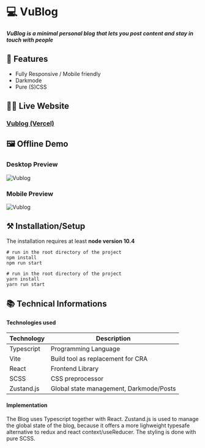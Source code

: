 # 💻 VuBlog

##### VuBlog is a minimal personal blog that lets you post content and stay in touch with people


## 📖 Features
 - Fully Responsive / Mobile friendly
 - Darkmode
 - Pure (S)CSS


## 👩‍💻 Live Website

### [Vublog (Vercel)](https://vublog.vercel.app)

## 🖼 Offline Demo

### Desktop Preview
![Vublog](/demo/vublog-desktop-demo.gif)

### Mobile Preview
![Vublog](/demo/vublog-mobile-demo.gif)


## ⚒ Installation/Setup
The installation requires at least **node version 10.4**

```Shell
# run in the root directory of the project
npm install
npm run start

# run in the root directory of the project
yarn install
yarn run start
```


## 📚 Technical Informations

#### Technologies used

| Technology              | Description                            |
|-------------------------|----------------------------------------|
| Typescript              |   Programming Language
| Vite                    |   Build tool as replacement for CRA    |
| React                   |   Frontend Library                              |
| SCSS                    |   CSS preprocessor                              |
| Zustand.js              |   Global state management, Darkmode/Posts  |


#### Implementation
The Blog uses Typescript together with React. 
Zustand.js is used to manage the global state of the blog, because it offers a more lighweight typesafe alternative to redux and react context/useReducer. 
The styling is done with pure SCSS.





